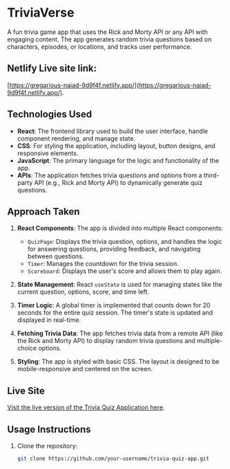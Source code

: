 # TriviaVerse

A fun trivia game app that uses the Rick and Morty API or any API with engaging content. The app generates random trivia questions based on characters, episodes, or locations, and tracks user performance.

## Netlify Live site link:

[https://gregarious-naiad-9d9f4f.netlify.app/](https://gregarious-naiad-9d9f4f.netlify.app/).

## Technologies Used

- **React**: The frontend library used to build the user interface, handle component rendering, and manage state.
- **CSS**: For styling the application, including layout, button designs, and responsive elements.
- **JavaScript**: The primary language for the logic and functionality of the app.
- **APIs**: The application fetches trivia questions and options from a third-party API (e.g., Rick and Morty API) to dynamically generate quiz questions.

## Approach Taken

1. **React Components**: The app is divided into multiple React components:

   - `QuizPage`: Displays the trivia question, options, and handles the logic for answering questions, providing feedback, and navigating between questions.
   - `Timer`: Manages the countdown for the trivia session.
   - `Scoreboard`: Displays the user's score and allows them to play again.

2. **State Management**: React `useState` is used for managing states like the current question, options, score, and time left.

3. **Timer Logic**: A global timer is implemented that counts down for 20 seconds for the entire quiz session. The timer's state is updated and displayed in real-time.

4. **Fetching Trivia Data**: The app fetches trivia data from a remote API (like the Rick and Morty API) to display random trivia questions and multiple-choice options.

5. **Styling**: The app is styled with basic CSS. The layout is designed to be mobile-responsive and centered on the screen.

## Live Site

[Visit the live version of the Trivia Quiz Application here](https://gregarious-naiad-9d9f4f.netlify.app/).

## Usage Instructions

1. Clone the repository:
   ```bash
   git clone https://github.com/your-username/trivia-quiz-app.git
   ```
